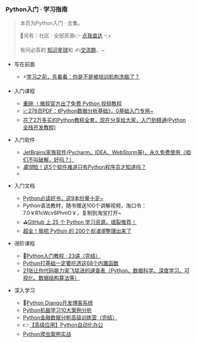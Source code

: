 ### Python入门 · 学习指南

> 本页为Python入门 · 合集。
>
> 🎯另有：社区 · 全部资源👉 [点我直达](https://blog.csdn.net/weixin_42321517/article/details/113122547) 👈
>
> 有问必答的 [知识星球](https://mp.weixin.qq.com/s/PXNVFNsjAOgCmQ6QGalJPw)和 ✍️[交流群](https://mp.weixin.qq.com/s/CadAaJUTUlXmTxJAjFUfPQ)，~



- 写在前面
  - ⚡[学习之前，先看看：你是不是被培训机构洗脑了？](https://www.bilibili.com/video/BV19X4y1K7TG)



- 入门课程

  - [重磅 ！微软官方出了免费 Python 视频教程](https://mp.weixin.qq.com/s/T7z8HUG4GRMgYuQ6qtuR2A)
  - [📈](http://mp.weixin.qq.com/s?__biz=MzUzNTc5NjA4NQ==&mid=2247488135&idx=1&sn=335ceb34e42b82abe6d9c6a7a570098a&chksm=fa81529dcdf6db8bc3a385bd1e73eb684c5b31169c5aac5e324ca0c07e763bc9971cb47f707f&scene=21#wechat_redirect)[278页PDF：《Python数据分析基础》，0基础入门专用~](http://mp.weixin.qq.com/s?__biz=MzI2Nzg5MjgyNg==&mid=2247489987&idx=3&sn=f3147773c995dd939a9dcf114d074b23&chksm=eaf6b8f6dd8131e0bcb562e20e58ad8c7a0b3fb286c94a65b80af2918009ac2f0e90d4ecd3b4&scene=21#wechat_redirect)
  - [花了2万多买的Python教程全套，现在分享给大家，入门到精通(Python全栈开发教程)](https://www.acfun.cn/v/ac20463077)



- 入门软件
  - [JetBrains家族软件(Pycharm、IDEA、WebStorm等)，永久免费使用（咱们不叫破解，好吗？）](https://mp.weixin.qq.com/s/D4Y1b66jtSi3iSiEIgmZuw)
  - [*震惊*脸！这5个软件难道只有Python程序员才知道吗？](http://mp.weixin.qq.com/s?__biz=MzI2Nzg5MjgyNg==&mid=2247486464&idx=1&sn=bc5ea940b2dea17266c1aba006f8a371&chksm=eaf6ad35dd812423ab905f7b30350fa5e8d5f231513fabbef02f724a64a699390ae60bb1764b#rd)
  - 



- 入门文档

  - [Python必读好书，这9本份量十足~](http://mp.weixin.qq.com/s?__biz=MzI2Nzg5MjgyNg==&mid=2247486593&idx=1&sn=b4d9226cb02272ae014561692ff9fd0b&chksm=eaf6adb4dd8124a2af3525fb73e6dc6f7cc85b9c5bd5efce220c5a8f293d1b88352706828b05&scene=21#wechat_redirect)
  - Python语法教材，随书赠送100个讲解视频，淘口令：7.0￥R1cWcv6PhmO￥，复制到淘宝打开~
  - ⛳[GitHub 上 25 个 Python 学习资源，墙裂推荐！](http://mp.weixin.qq.com/s?__biz=MzI2Nzg5MjgyNg==&mid=2247488030&idx=1&sn=05128ccf593bc47680093fe7410d5f28&chksm=eaf6b32bdd813a3dd5a28ebaa09d6f0ae4e11d741fd11cb673969e29f598f4a6b0fc7b83c531#rd)
  - [超全！我把 Python 的 200个*标准库*整理出来了](http://mp.weixin.qq.com/s?__biz=MzI2Nzg5MjgyNg==&mid=2247485649&idx=1&sn=f62b792e16127bfbd943fe55a30b3667&chksm=eaf6a9e4dd8120f21c88f759e9eaa3059a86ca78620a93ee568720c6b5d4a2ac6d5c91e73ddb#rd)



- 进阶课程
  - 💪[Python入门教程 · 23讲（完结）](https://www.bilibili.com/video/BV17p4y1i7Vn)
  - [Python打基础一定要吃透这68个内置函数](https://mp.weixin.qq.com/s/zkqHTof0nRKkeeXtcn_7hQ)
  - [21张让你代码能力突飞猛进的速查表（Python、数据科学、深度学习、可视化、数据结构算法等）](https://mp.weixin.qq.com/s/eMXjNcEdKHxp9-Fq9bskeA)



- 深入学习
  - 🚦[Python Django开发博客系统](https://www.bilibili.com/video/BV1t54y127y3)
  - [Python机器学习10大案例分析](https://www.bilibili.com/video/BV18a411A7mp)
  - [Python金融数据分析高级训练营（完结）](https://www.bilibili.com/video/BV1Ut4y1i7wS)
  - 👉[【高级应用】Python自动化办公](https://www.bilibili.com/video/BV1Ty4y1D7wZ)
  - [Python爬虫案例实战](https://www.bilibili.com/video/BV15E411P7ey)